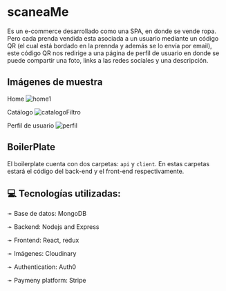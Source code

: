﻿# scaneaMe
Es un e-commerce desarrollado como una SPA, en donde se vende ropa. Pero cada prenda vendida esta asociada a un usuario mediante un código QR (el cual está bordado en la prennda y además se lo envía por email), este código QR nos redirige a una página de perfil de usuario en donde se puede compartir una foto, links a las redes sociales y una descripción.

## Imágenes de muestra

  Home
  ![home1](https://user-images.githubusercontent.com/109104643/210361619-f2891e67-4348-471e-9a18-8ffa94264220.png)

  
  Catálogo
  ![catalogoFiltro](https://user-images.githubusercontent.com/109104643/210363035-1420d58d-6784-4d09-825d-5b454041686e.png)

  
  Perfil de usuario
  ![perfil](https://user-images.githubusercontent.com/109104643/210361728-7614a492-95fc-40a5-ba22-a5ff2cee4f6e.png)


## BoilerPlate

El boilerplate cuenta con dos carpetas: `api` y `client`. En estas carpetas estará el código del back-end y el front-end respectivamente.

## 💻 Tecnologías utilizadas:

➛ Base de datos: MongoDB

➛ Backend: Nodejs and Express

➛ Frontend: React, redux

➛ Imágenes: Cloudinary

➛ Authentication: Auth0

➛ Paymeny platform: Stripe



